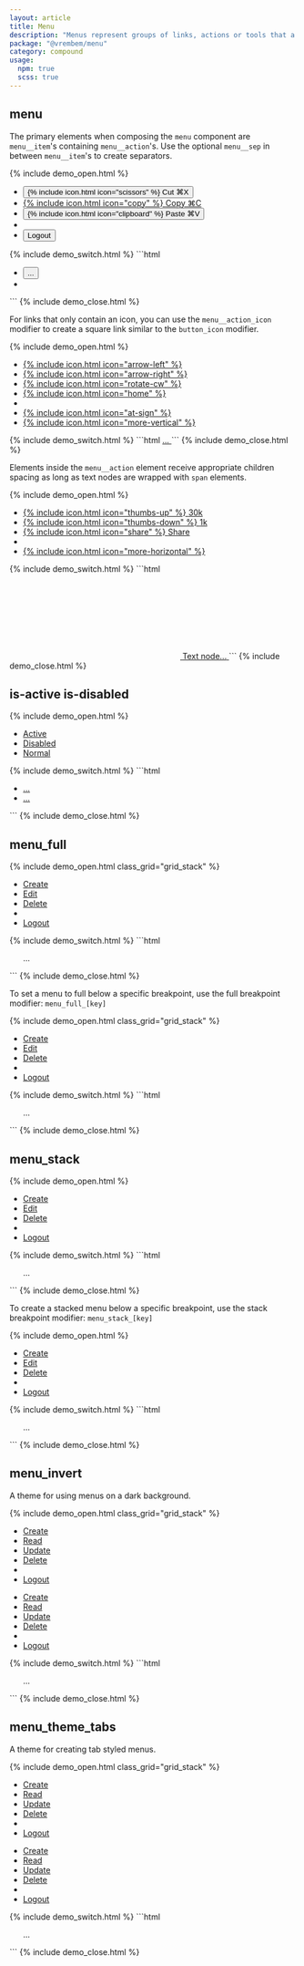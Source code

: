 ```yaml
---
layout: article
title: Menu
description: "Menus represent groups of links, actions or tools that a user can interact with."
package: "@vrembem/menu"
category: compound
usage:
  npm: true
  scss: true
---
```


## menu

The primary elements when composing the `menu` component are `menu__item`'s containing `menu__action`'s. Use the optional `menu__sep` in between `menu__item`'s to create separators.

{% include demo_open.html %}
<div class="scroll-box">
  <ul class="menu">
    <li class="menu__item">
      <button class="menu__action">
        {% include icon.html icon="scissors" %}
        <span>Cut</span>
        <span>&#x2318;X</span>
      </button>
    </li>
    <li class="menu__item">
      <a class="menu__action" href="#">
        {% include icon.html icon="copy" %}
        <span>Copy</span>
        <span>&#x2318;C</span>
      </a>
    </li>
    <li class="menu__item">
      <button class="menu__action">
        {% include icon.html icon="clipboard" %}
        <span>Paste</span>
        <span>&#x2318;V</span>
      </button>
    </li>
    <li class="menu__sep"></li>
    <li class="menu__item">
      <button class="menu__action">
        Logout
      </button>
    </li>
  </ul>
</div>
{% include demo_switch.html %}
```html
<ul class="menu">
  <li class="menu__item">
    <button class="menu__action">
      ...
    </button>
  </li>
  <li class="menu__sep"></li>
</ul>
```
{% include demo_close.html %}

For links that only contain an icon, you can use the `menu__action_icon` modifier to create a square link similar to the `button_icon` modifier.

{% include demo_open.html %}
<div class="scroll-box">
  <ul class="menu">
    <li class="menu__item">
      <a class="menu__action menu__action_icon" href="#">
        {% include icon.html icon="arrow-left" %}
      </a>
    </li>
    <li class="menu__item">
      <a class="menu__action menu__action_icon" href="#">
        {% include icon.html icon="arrow-right" %}
      </a>
    </li>
    <li class="menu__item">
      <a class="menu__action menu__action_icon" href="#">
        {% include icon.html icon="rotate-cw" %}
      </a>
    </li>
    <li class="menu__item">
      <a class="menu__action menu__action_icon" href="#">
        {% include icon.html icon="home" %}
      </a>
    </li>
    <li class="menu__sep"></li>
    <li class="menu__item">
      <a class="menu__action menu__action_icon" href="#">
        {% include icon.html icon="at-sign" %}
      </a>
    </li>
    <li class="menu__item">
      <a class="menu__action menu__action_icon" href="#">
        {% include icon.html icon="more-vertical" %}
      </a>
    </li>
  </ul>
</div>
{% include demo_switch.html %}
```html
<a class="menu__action menu__action_icon" href="#">
  ...
</a>
```
{% include demo_close.html %}

Elements inside the `menu__action` element receive appropriate children spacing as long as text nodes are wrapped with `span` elements.

{% include demo_open.html %}
<div class="scroll-box">
  <ul class="menu">
    <li class="menu__item">
      <a class="menu__action" href="#">
        {% include icon.html icon="thumbs-up" %}
        <span>30k</span>
      </a>
    </li>
    <li class="menu__item">
      <a class="menu__action" href="#">
        {% include icon.html icon="thumbs-down" %}
        <span>1k</span>
      </a>
    </li>
    <li class="menu__item">
      <a class="menu__action" href="#">
        {% include icon.html icon="share" %}
        <span>Share</span>
      </a>
    </li>
    <li class="menu__sep"></li>
    <li class="menu__item">
      <a class="menu__action menu__action_icon" href="#">
        {% include icon.html icon="more-horizontal" %}
      </a>
    </li>
  </ul>
</div>
{% include demo_switch.html %}
```html
<a class="menu__action" href="#">
  <svg class="icon" role="img">
    <!-- Icon markup... -->
  </svg>
  <span>Text node...</span>
</a>
```
{% include demo_close.html %}

## is-active is-disabled

{% include demo_open.html %}
<div class="scroll-box">
  <ul class="menu">
    <li class="menu__item">
      <a class="menu__action is-active" href="#">Active</a>
    </li>
    <li class="menu__item">
      <a class="menu__action is-disabled" href="#">Disabled</a>
    </li>
    <li class="menu__item">
      <a class="menu__action" href="#">Normal</a>
    </li>
  </ul>
</div>
{% include demo_switch.html %}
```html
<ul class="menu">
  <li class="menu__item">
    <a class="menu__action is-active" href="#">
      ...
    </a>
  </li>
  <li class="menu__item">
    <a class="menu__action is-disabled" href="#">
      ...
    </a>
  </li>
</ul>
```
{% include demo_close.html %}

## menu_full

{% include demo_open.html class_grid="grid_stack" %}
<div class="scroll-box">
  <ul class="menu menu_full">
    <li class="menu__item">
      <a class="menu__action" href="#">Create</a>
    </li>
    <li class="menu__item">
      <a class="menu__action" href="#">Edit</a>
    </li>
    <li class="menu__item">
      <a class="menu__action" href="#">Delete</a>
    </li>
    <li class="menu__sep"></li>
    <li class="menu__item">
      <a class="menu__action" href="#">Logout</a>
    </li>
  </ul>
</div>
{% include demo_switch.html %}
```html
<ul class="menu menu_full">...</ul>
```
{% include demo_close.html %}

To set a menu to full below a specific breakpoint, use the full breakpoint modifier: `menu_full_[key]`

{% include demo_open.html class_grid="grid_stack" %}
<div class="scroll-box">
  <ul class="menu menu_full_lg">
    <li class="menu__item">
      <a class="menu__action" href="#">Create</a>
    </li>
    <li class="menu__item">
      <a class="menu__action" href="#">Edit</a>
    </li>
    <li class="menu__item">
      <a class="menu__action" href="#">Delete</a>
    </li>
    <li class="menu__sep"></li>
    <li class="menu__item">
      <a class="menu__action" href="#">Logout</a>
    </li>
  </ul>
</div>
{% include demo_switch.html %}
```html
<ul class="menu menu_full_lg">...</ul>
```
{% include demo_close.html %}

## menu_stack

{% include demo_open.html %}
<ul class="menu menu_stack">
  <li class="menu__item">
    <a class="menu__action" href="#">Create</a>
  </li>
  <li class="menu__item">
    <a class="menu__action" href="#">Edit</a>
  </li>
  <li class="menu__item">
    <a class="menu__action" href="#">Delete</a>
  </li>
  <li class="menu__sep"></li>
  <li class="menu__item">
    <a class="menu__action" href="#">Logout</a>
  </li>
</ul>
{% include demo_switch.html %}
```html
<ul class="menu menu_stack">
  ...
</ul>
```
{% include demo_close.html %}

To create a stacked menu below a specific breakpoint, use the stack breakpoint modifier: `menu_stack_[key]`

{% include demo_open.html %}
<ul class="menu menu_stack_lg">
  <li class="menu__item">
    <a class="menu__action" href="#">Create</a>
  </li>
  <li class="menu__item">
    <a class="menu__action" href="#">Edit</a>
  </li>
  <li class="menu__item">
    <a class="menu__action" href="#">Delete</a>
  </li>
  <li class="menu__sep"></li>
  <li class="menu__item">
    <a class="menu__action" href="#">Logout</a>
  </li>
</ul>
{% include demo_switch.html %}
```html
<ul class="menu menu_stack_lg">
  ...
</ul>
```
{% include demo_close.html %}

## menu_invert

A theme for using menus on a dark background.

{% include demo_open.html class_grid="grid_stack" %}
<div class="padding background-night radius gap">
  <div class="scroll-box">
    <ul class="menu menu_invert">
      <li class="menu__item">
        <a class="menu__action is-active" href="#">Create</a>
      </li>
      <li class="menu__item">
        <a class="menu__action" href="#">Read</a>
      </li>
      <li class="menu__item">
        <a class="menu__action is-disabled" href="#">Update</a>
      </li>
      <li class="menu__item">
        <a class="menu__action" href="#">Delete</a>
      </li>
      <li class="menu__sep"></li>
      <li class="menu__item">
        <a class="menu__action" href="#">Logout</a>
      </li>
    </ul>
  </div>
  <ul class="menu menu_stack menu_invert">
    <li class="menu__item">
      <a class="menu__action is-active" href="#">Create</a>
    </li>
    <li class="menu__item">
      <a class="menu__action" href="#">Read</a>
    </li>
    <li class="menu__item">
      <a class="menu__action is-disabled" href="#">Update</a>
    </li>
    <li class="menu__item">
      <a class="menu__action" href="#">Delete</a>
    </li>
    <li class="menu__sep"></li>
    <li class="menu__item">
      <a class="menu__action" href="#">Logout</a>
    </li>
  </ul>
</div>
{% include demo_switch.html %}
```html
<ul class="menu menu_invert">
  ...
</ul>
```
{% include demo_close.html %}

## menu_theme_tabs

A theme for creating tab styled menus.

{% include demo_open.html class_grid="grid_stack" %}
<div class="gap">
  <div class="scroll-box">
    <ul class="menu menu_theme_tabs">
      <li class="menu__item">
        <a class="menu__action is-active" href="#">Create</a>
      </li>
      <li class="menu__item">
        <a class="menu__action" href="#">Read</a>
      </li>
      <li class="menu__item">
        <a class="menu__action is-disabled" href="#">Update</a>
      </li>
      <li class="menu__item">
        <a class="menu__action" href="#">Delete</a>
      </li>
      <li class="menu__sep"></li>
      <li class="menu__item">
        <a class="menu__action" href="#">Logout</a>
      </li>
    </ul>
  </div>
  <ul class="menu menu_stack menu_theme_tabs">
    <li class="menu__item">
      <a class="menu__action is-active" href="#">Create</a>
    </li>
    <li class="menu__item">
      <a class="menu__action" href="#">Read</a>
    </li>
    <li class="menu__item">
      <a class="menu__action is-disabled" href="#">Update</a>
    </li>
    <li class="menu__item">
      <a class="menu__action" href="#">Delete</a>
    </li>
    <li class="menu__sep"></li>
    <li class="menu__item">
      <a class="menu__action" href="#">Logout</a>
    </li>
  </ul>
</div>
{% include demo_switch.html %}
```html
<ul class="menu menu_theme_tabs">
  ...
</ul>
```
{% include demo_close.html %}

